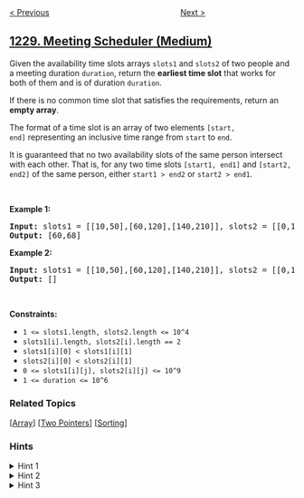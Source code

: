 <!--|This file generated by command(leetcode description); DO NOT EDIT.    |-->
<!--+----------------------------------------------------------------------+-->
<!--|@author    openset <openset.wang@gmail.com>                           |-->
<!--|@link      https://github.com/openset                                 |-->
<!--|@home      https://github.com/openset/leetcode                        |-->
<!--+----------------------------------------------------------------------+-->

[< Previous](../missing-number-in-arithmetic-progression "Missing Number In Arithmetic Progression")
　　　　　　　　　　　　　　　　
[Next >](../toss-strange-coins "Toss Strange Coins")

## [1229. Meeting Scheduler (Medium)](https://leetcode.com/problems/meeting-scheduler "安排会议日程")

<p>Given the availability time slots arrays&nbsp;<code>slots1</code> and <code>slots2</code>&nbsp;of two people and a meeting duration <code>duration</code>, return the <strong>earliest time slot</strong> that works for both of them and is of duration <code>duration</code>.</p>

<p>If there is no common time slot that satisfies the requirements, return an <strong>empty array</strong>.</p>

<p>The format of a time slot is an array of two elements&nbsp;<code>[start, end]</code>&nbsp;representing an inclusive time range from <code>start</code>&nbsp;to <code>end</code>.&nbsp;&nbsp;</p>

<p>It is guaranteed that no two availability slots of the same person intersect with each other. That is, for any two time slots&nbsp;<code>[start1, end1]</code>&nbsp;and&nbsp;<code>[start2, end2]</code>&nbsp;of the same person, either&nbsp;<code>start1 &gt; end2</code>&nbsp;or&nbsp;<code>start2 &gt; end1</code>.</p>

<p>&nbsp;</p>
<p><strong>Example 1:</strong></p>

<pre>
<strong>Input:</strong> slots1 = [[10,50],[60,120],[140,210]], slots2 = [[0,15],[60,70]], duration = 8
<strong>Output:</strong> [60,68]
</pre>

<p><strong>Example 2:</strong></p>

<pre>
<strong>Input:</strong> slots1 = [[10,50],[60,120],[140,210]], slots2 = [[0,15],[60,70]], duration = 12
<strong>Output:</strong> []
</pre>

<p>&nbsp;</p>
<p><strong>Constraints:</strong></p>

<ul>
	<li><code>1 &lt;= slots1.length, slots2.length &lt;= 10^4</code></li>
	<li><code>slots1[i].length, slots2[i].length == 2</code></li>
	<li><code>slots1[i][0] &lt; slots1[i][1]</code></li>
	<li><code>slots2[i][0] &lt; slots2[i][1]</code></li>
	<li><code>0 &lt;= slots1[i][j], slots2[i][j] &lt;= 10^9</code></li>
	<li><code>1 &lt;= duration &lt;= 10^6&nbsp;</code></li>
</ul>

### Related Topics
  [[Array](../../tag/array/README.md)]
  [[Two Pointers](../../tag/two-pointers/README.md)]
  [[Sorting](../../tag/sorting/README.md)]

### Hints
<details>
<summary>Hint 1</summary>
Assume that in the solution, the selected slot from slotsA is bigger than the respectively selected slot from slotsB.
</details>

<details>
<summary>Hint 2</summary>
Use two pointers in order to try all the possible intersections, and check the length.
</details>

<details>
<summary>Hint 3</summary>
Do the same in step N° 1 but now assume that the selected slot from slotsB is bigger, return the minimum of the two options.
</details>
